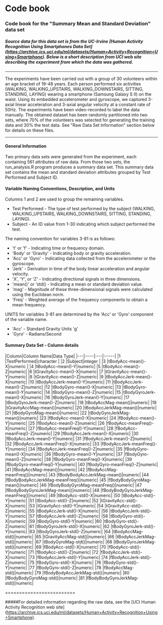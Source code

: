 # Code book 

### Code book for the "Summary Mean and Standard Deviation" data set 

##### Source data for this data set is from the UC-Irvine [Human Activity Recognition Using Smartphones Data Set] (https://archive.ics.uci.edu/ml/datasets/Human+Activity+Recognition+Using+Smartphone). Below is a short description from UCI web site describing the experiment from which the data was gathered.
---

The experiments have been carried out with a group of 30 volunteers within an
age bracket of 19-48 years. Each person performed six activities (WALKING,
WALKING_UPSTAIRS, WALKING_DOWNSTAIRS, SITTING, STANDING, LAYING) wearing a
smartphone (Samsung Galaxy S II) on the waist. Using its embedded accelerometer
and gyroscope, we captured 3-axial linear acceleration and 3-axial angular
velocity at a constant rate of 50Hz. The experiments have been video-recorded to
label the data manually. The obtained dataset has been randomly partitioned into
two sets, where 70% of the volunteers was selected for generating the training
data and 30% the test data. See "Raw Data Set Information" section below for details 
on these files.

---

#### General Information
Two primary data sets were generated from the experiment, each containing 561 attributes of raw data. From those two sets, the run_analysis.R program produces a summary data set. This summary data set contains the mean and standard deviation attributes grouped by Test Performed and Subject ID.

#### Variable Naming Conventions, Description, and Units

Columns 1 and 2 are used to group the remaining variables.

* Test Performed - The type of test performed by the subject (WALKING, WALKING_UPSTAIRS, WALKING_DOWNSTAIRS, SITTING, STANDING, LAYING).
* Subject - An ID value from 1-30 indicating which subject performed the test.

The naming convention for variables 3-81 is as follows:

* 't' or 'f' - Indicating time or frequency domain.
* 'Body' or 'Gravity' - Indicating body or gravity acceleration.
* 'Acc' or 'Gyro' - Indicating data collected from the accelerometer or the gyroscope.
* 'Jerk' - Derivation in time of the body linear acceleration and angular velocity. 
* 'X', 'Y', or 'Z' - Indicating directional signals in three dimensions.
* 'mean()' or 'std() - Indicating a mean or standard deviation value.
* 'mag' - Magnitude of these three-dimensional signals were calculated using the Euclidean norm.
* 'Freq' - Weighted average of the frequency components to obtain a mean frequency.

UNITS for variables 3-81 are determined by the 'Acc' or 'Gyro' component of the variable name.
* 'Acc' - Standard Gravity Units 'g'
* 'Gyro' - Radians/Second

#### Summary Data Set - Column details 

|Column|Column Name|Data Type|
|---|:----|:---|:-----|
|1 |TestPerformed|character   |
|2 |Subject|integer |
|3 |tBodyAcc-mean()-X|numeric |
|4 |tBodyAcc-mean()-Y|numeric|
|5 |tBodyAcc-mean()-Z|numeric|
|6 |tGravityAcc-mean()-X|numeric|
|7 |tGravityAcc-mean()-Y|numeric|
|8 |tGravityAcc-mean()-Z|numeric|
|9 |tBodyAccJerk-mean()-X|numeric|
|10 |tBodyAccJerk-mean()-Y|numeric|
|11 |tBodyAccJerk-mean()-Z|numeric|
|12 |tBodyGyro-mean()-X|numeric|
|13 |tBodyGyro-mean()-Y|numeric|
|14 |tBodyGyro-mean()-Z|numeric|
|15 |tBodyGyroJerk-mean()-X|numeric|
|16 |tBodyGyroJerk-mean()-Y|numeric|
|17 |tBodyGyroJerk-mean()-Z|numeric|
|18 |tBodyAccMag-mean()|numeric|
|19 |tGravityAccMag-mean()|numeric|
|20 |tBodyAccJerkMag-mean()|numeric|
|21 |tBodyGyroMag-mean()|numeric|
|22 |tBodyGyroJerkMag-mean()|numeric|
|23 |fBodyAcc-mean()-X|numeric|
|24 |fBodyAcc-mean()-Y|numeric|
|25 |fBodyAcc-mean()-Z|numeric|
|26 |fBodyAcc-meanFreq()-X|numeric|
|27 |fBodyAcc-meanFreq()-Y|numeric|
|28 |fBodyAcc-meanFreq()-Z|numeric|
|29 |fBodyAccJerk-mean()-X|numeric|
|30 |fBodyAccJerk-mean()-Y|numeric|
|31 |fBodyAccJerk-mean()-Z|numeric|
|32 |fBodyAccJerk-meanFreq()-X|numeric|
|33 |fBodyAccJerk-meanFreq()-Y|numeric|
|34 |fBodyAccJerk-meanFreq()-Z|numeric|
|35 |fBodyGyro-mean()-X|numeric|
|36 |fBodyGyro-mean()-Y|numeric|
|37 |fBodyGyro-mean()-Z|numeric|
|38 |fBodyGyro-meanFreq()-X|numeric|
|39 |fBodyGyro-meanFreq()-Y|numeric|
|40 |fBodyGyro-meanFreq()-Z|numeric|
|41 |fBodyAccMag-mean()|numeric|
|42 |fBodyAccMag-meanFreq()|numeric|
|43 |fBodyBodyAccJerkMag-mean()|numeric|
|44 |fBodyBodyAccJerkMag-meanFreq()|numeric|
|45 |fBodyBodyGyroMag-mean()|numeric|
|46 |fBodyBodyGyroMag-meanFreq()|numeric|
|47 |fBodyBodyGyroJerkMag-mean()|numeric|
|48 |fBodyBodyGyroJerkMag-meanFreq()|numeric|
|49 |tBodyAcc-std()-X|numeric|
|50 |tBodyAcc-std()-Y|numeric|
|51 |tBodyAcc-std()-Z|numeric|
|52 |tGravityAcc-std()-X|numeric|
|53 |tGravityAcc-std()-Y|numeric|
|54 |tGravityAcc-std()-Z|numeric|
|55 |tBodyAccJerk-std()-X|numeric|
|56 |tBodyAccJerk-std()-Y|numeric|
|57 |tBodyAccJerk-std()-Z|numeric|
|58 |tBodyGyro-std()-X|numeric|
|59 |tBodyGyro-std()-Y|numeric|
|60 |tBodyGyro-std()-Z|numeric|
|61 |tBodyGyroJerk-std()-X|numeric|
|62 |tBodyGyroJerk-std()-Y|numeric|
|63 |tBodyGyroJerk-std()-Z|numeric|
|64 |tBodyAccMag-std()|numeric|
|65 |tGravityAccMag-std()|numeric|
|66 |tBodyAccJerkMag-std()|numeric|
|67 |tBodyGyroMag-std()|numeric|
|68 |tBodyGyroJerkMag-std()|numeric|
|69 |fBodyAcc-std()-X|numeric|
|70 |fBodyAcc-std()-Y|numeric|
|71 |fBodyAcc-std()-Z|numeric|
|72 |fBodyAccJerk-std()-X|numeric|
|73 |fBodyAccJerk-std()-Y|numeric|
|74 |fBodyAccJerk-std()-Z|numeric|
|75 |fBodyGyro-std()-X|numeric|
|76 |fBodyGyro-std()-Y|numeric|
|77 |fBodyGyro-std()-Z|numeric|
|78 |fBodyAccMag-std()|numeric|
|79 |fBodyBodyAccJerkMag-std()|numeric|
|80 |fBodyBodyGyroMag-std()|numeric|
|81 |fBodyBodyGyroJerkMag-std()|numeric|

=========================

#####For detailed information regarding the raw data, see the [UCI Human Activity Recognition web site] (https://archive.ics.uci.edu/ml/datasets/Human+Activity+Recognition+Using+Smartphone).

